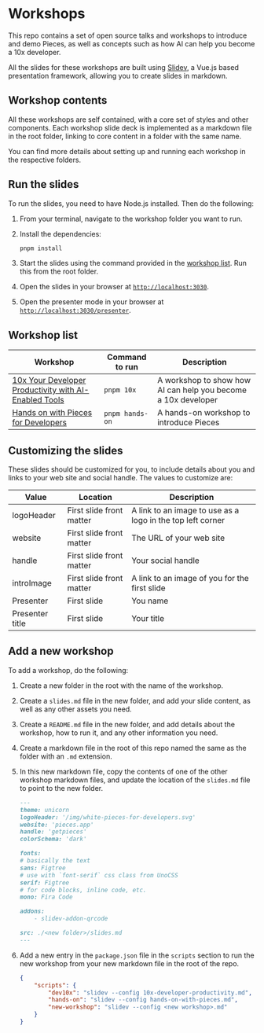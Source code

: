 # Workshops

This repo contains a set of open source talks and workshops to introduce and demo Pieces, as well as concepts such as how AI can help you become a 10x developer.

All the slides for these workshops are built using [Slidev](https://sli.dev/), a Vue.js based presentation framework, allowing you to create slides in markdown.

## Workshop contents

All these workshops are self contained, with a core set of styles and other components. Each workshop slide deck is implemented as a markdown file in the root folder, linking to core content in a folder with the same name.

You can find more details about setting up and running each workshop in the respective folders.

## Run the slides

To run the slides, you need to have Node.js installed. Then do the following:

1. From your terminal, navigate to the workshop folder you want to run.
1. Install the dependencies:

    ```bash
    pnpm install
    ```

1. Start the slides using the command provided in the [workshop list](#workshop-list). Run this from the root folder.
1. Open the slides in your browser at [`http://localhost:3030`](http://localhost:3030).
1. Open the presenter mode in your browser at [`http://localhost:3030/presenter`](http://localhost:3030/presenter).

## Workshop list

| Workshop | Command to run | Description |
| -------- | -------------- | ----------- |
| [10x Your Developer Productivity with AI-Enabled Tools](./10x-developer-productivity) | `pnpm 10x` | A workshop to show how AI can help you become a 10x developer |
| [Hands on with Pieces for Developers](./hands-on-with-pieces) | `pnpm hands-on` | A hands-on workshop to introduce Pieces |

## Customizing the slides

These slides should be customized for you, to include details about you and links to your web site and social handle. The values to customize are:

| Value           | Location                 | Description |
| --------------- | ------------------------ | --- |
| logoHeader      | First slide front matter | A link to an image to use as a logo in the top left corner |
| website         | First slide front matter | The URL of your web site |
| handle          | First slide front matter | Your social handle |
| introImage      | First slide front matter | A link to an image of you for the first slide |
| Presenter       | First slide              | You name |
| Presenter title | First slide              | Your title |

## Add a new workshop

To add a workshop, do the following:

1. Create a new folder in the root with the name of the workshop.
1. Create a `slides.md` file in the new folder, and add your slide content, as well as any other assets you need.
1. Create a `README.md` file in the new folder, and add details about the workshop, how to run it, and any other information you need.
1. Create a markdown file in the root of this repo named the same as the folder with an `.md` extension.
1. In this new markdown file, copy the contents of one of the other workshop markdown files, and update the location of the `slides.md` file to point to the new folder.

    ```markdown
    ---
    theme: unicorn
    logoHeader: '/img/white-pieces-for-developers.svg'
    website: 'pieces.app'
    handle: 'getpieces'
    colorSchema: 'dark'

    fonts:
    # basically the text
    sans: Figtree
    # use with `font-serif` css class from UnoCSS
    serif: Figtree
    # for code blocks, inline code, etc.
    mono: Fira Code

    addons:
        - slidev-addon-qrcode

    src: ./<new folder>/slides.md
    ---
    ```

1. Add a new entry in the `package.json` file in the `scripts` section to run the new workshop from your new markdown file in the root of the repo.
    
    ```json
    {
        "scripts": {
            "dev10x": "slidev --config 10x-developer-productivity.md",
            "hands-on": "slidev --config hands-on-with-pieces.md",
            "new-workshop": "slidev --config <new workshop>.md"
        }
    }
    ```
